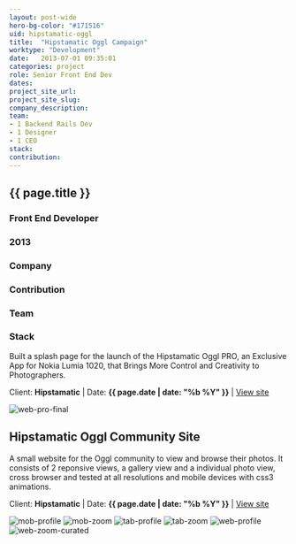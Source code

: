 ```yaml
---
layout: post-wide
hero-bg-color: "#171516"
uid: hipstamatic-oggl
title:  "Hipstamatic Oggl Campaign"
worktype: "Development"
date:   2013-07-01 09:35:01
categories: project
role: Senior Front End Dev
dates:
project_site_url:
project_site_slug:
company_description:
team:
- 1 Backend Rails Dev
- 1 Designer
- 1 CEO
stack:
contribution:
---
```


<div class="project-description">
  <div class="row clearfix">
    <div class="col">
      <h2 class="project-title">{{ page.title }}</h2>
      <h3>Front End Developer</h3>
      <h3>2013</h3>
    </div>
    <div class="col">
      <h3>
        Company
      </h3>
      <p>
      </p>
    </div>
    <div class="col">
      <h3>Contribution</h3>
    </div>
    <div class="col">
      <h3>Team</h3>
      <p>
      </p>
      <h3>Stack</h3>
      <p>
      </p>
    </div>
  </div>
</div>

<p>
  Built a splash page for the launch of the Hipstamatic Oggl PRO, an Exclusive App for Nokia Lumia 1020, that Brings More Control and Creativity to Photographers.
</p>

<p class="meta">Client: <strong>Hipstamatic</strong> | Date: <strong>{{ page.date | date: "%b %Y" }}</strong> | <a href="http://www.jonathanmatthey.com/hipsta/oggl_pro">View site</a></p>

<div class="showcase">
  <img src="/img/hipstamatic-oggl/web_PRO_final.jpg" alt="web-pro-final">
</div>

<h2>
  Hipstamatic Oggl Community Site
</h2>

<p>
  A small website for the Oggl community to view and browse their photos.  It consists of 2 reponsive views, a gallery view and a individual photo view, cross browser and tested at all resolutions and mobile devices with css3 animations.
</p>

<p class="meta">Client: <strong>Hipstamatic</strong> | Date: <strong>{{ page.date | date: "%b %Y" }}</strong> | <a href="http://oggl.me/shaney/">View site</a></p>

<div class="showcase">
  <img src="/img/hipstamatic-oggl/mob_profile.jpg" alt="mob-profile">
  <img src="/img/hipstamatic-oggl/mob_zoom.jpg" alt="mob-zoom">
  <img src="/img/hipstamatic-oggl/tab_profile.jpg" alt="tab-profile">
  <img src="/img/hipstamatic-oggl/tab_zoom_curated.jpg" alt="tab-zoom">
  <img src="/img/hipstamatic-oggl/Web_profile.jpg" alt="web-profile">
  <img src="/img/hipstamatic-oggl/Web_zoom_curated.jpg" alt="web-zoom-curated">
</div>